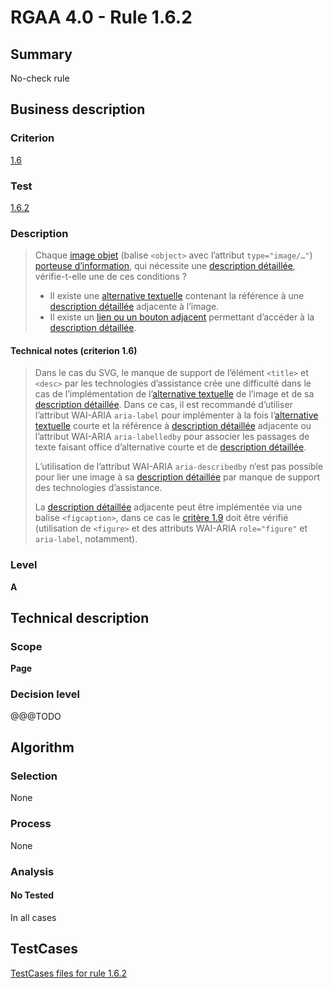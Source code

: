 # RGAA 4.0 - Rule 1.6.2

## Summary
No-check rule


## Business description

### Criterion
[1.6](https://www.numerique.gouv.fr/publications/rgaa-accessibilite/methode/criteres/#crit-1-6)

### Test
[1.6.2](https://www.numerique.gouv.fr/publications/rgaa-accessibilite/methode/criteres/#test-1-6-2)

### Description
> Chaque [image objet](https://www.numerique.gouv.fr/publications/rgaa-accessibilite/methode/glossaire/#image-objet) (balise `<object>` avec l’attribut `type="image/…"`) [porteuse d’information](https://www.numerique.gouv.fr/publications/rgaa-accessibilite/methode/glossaire/#image-porteuse-d-information), qui nécessite une [description détaillée](https://www.numerique.gouv.fr/publications/rgaa-accessibilite/methode/glossaire/#description-detaillee-image), vérifie-t-elle une de ces conditions ?
> 
> * Il existe une [alternative textuelle](https://www.numerique.gouv.fr/publications/rgaa-accessibilite/methode/glossaire/#alternative-textuelle-image) contenant la référence à une [description détaillée](https://www.numerique.gouv.fr/publications/rgaa-accessibilite/methode/glossaire/#description-detaillee-image) adjacente à l’image.
> * Il existe un [lien ou un bouton adjacent](https://www.numerique.gouv.fr/publications/rgaa-accessibilite/methode/glossaire/#lien-ou-bouton-adjacent) permettant d’accéder à la [description détaillée](https://www.numerique.gouv.fr/publications/rgaa-accessibilite/methode/glossaire/#description-detaillee-image).

#### Technical notes (criterion 1.6)
> Dans le cas du SVG, le manque de support de l’élément `<title>` et `<desc>` par les technologies d’assistance crée une difficulté dans le cas de l’implémentation de l’[alternative textuelle](https://www.numerique.gouv.fr/publications/rgaa-accessibilite/methode/glossaire/#alternative-textuelle-image) de l’image et de sa [description détaillée](https://www.numerique.gouv.fr/publications/rgaa-accessibilite/methode/glossaire/#description-detaillee-image). Dans ce cas, il est recommandé d’utiliser l’attribut WAI-ARIA `aria-label` pour implémenter à la fois l’[alternative textuelle](https://www.numerique.gouv.fr/publications/rgaa-accessibilite/methode/glossaire/#alternative-textuelle-image) courte et la référence à [description détaillée](https://www.numerique.gouv.fr/publications/rgaa-accessibilite/methode/glossaire/#description-detaillee-image) adjacente ou l’attribut WAI-ARIA `aria-labelledby` pour associer les passages de texte faisant office d’alternative courte et de [description détaillée](https://www.numerique.gouv.fr/publications/rgaa-accessibilite/methode/glossaire/#description-detaillee-image).
> 
> L’utilisation de l’attribut WAI-ARIA `aria-describedby` n’est pas possible pour lier une image à sa [description détaillée](https://www.numerique.gouv.fr/publications/rgaa-accessibilite/methode/glossaire/#description-detaillee-image) par manque de support des technologies d’assistance.
> 
> La [description détaillée](https://www.numerique.gouv.fr/publications/rgaa-accessibilite/methode/glossaire/#description-detaillee-image) adjacente peut être implémentée via une balise `<figcaption>`, dans ce cas le [critère 1.9](https://www.numerique.gouv.fr/publications/rgaa-accessibilite/methode/glossaire/#crit-1-9) doit être vérifié (utilisation de `<figure>` et des attributs WAI-ARIA `role="figure"` et `aria-label`, notamment).

### Level
**A**


## Technical description

### Scope
**Page**

### Decision level
@@@TODO


## Algorithm

### Selection
None

### Process
None

### Analysis

#### No Tested
In all cases


##  TestCases

[TestCases files for rule 1.6.2](https://gitlab.com/asqatasun/Asqatasun/-/tree/v5/rules/rules-rgaa4.0/src/test/resources/testcases/rgaa40//Rgaa40Rule010602/)


